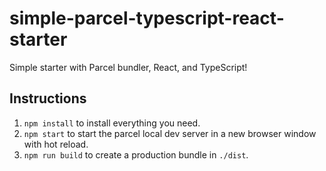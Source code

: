 # simple-parcel-typescript-react-starter
Simple starter with Parcel bundler, React, and TypeScript!

## Instructions
1.  `npm install` to install everything you need.
2. `npm start` to start the parcel local dev server in a new browser window with hot reload.
3.  `npm run build` to create a production bundle in `./dist`.
